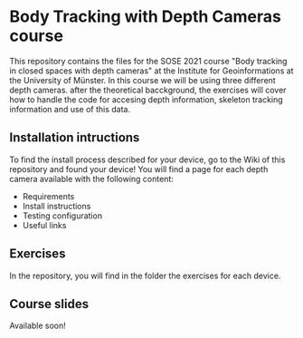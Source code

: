 # Body Tracking with Depth Cameras course

This repository contains the files for the SOSE 2021 course "Body tracking in closed spaces with depth cameras" at the Institute for Geoinformations at the University of Münster. In this course we will be using three different depth cameras. after the theoretical bacckground, the exercises will cover how to handle the code for accesing depth information, skeleton tracking information and use of this data. 

## Installation intructions
To find the install process described for your device, go to the Wiki of this repository and found your device! You will find a page for each depth camera available with the following content:

* Requirements
* Install instructions
* Testing configuration
* Useful links

## Exercises
In the repository, you will find in the folder the exercises for each device. 

## Course slides
Available soon!
